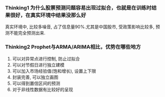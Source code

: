 ### Thinking1	为什么股票预测问题容易出现过拟合，也就是在训练时结果很好，在真实环境中结果没那么好
真实环境中, 比较多噪音, 占了信息量90%.尤其是中国股市, 受政策影响比较多, 预测不能完全预测出来.


### Thinking2	Prophet与ARMA/ARIMA相比，优势在哪些地方
1. 可以对异常点进行控制, 防止过拟合
2. 可以对节假日进行独立建模
3. 可以加入市场经验值(饱和增长), 设置上下限
4. 封装完善, 可以独立画图
5. 可以得到置信区间的预测
6. 对于非线性数据有比较好的呈现
